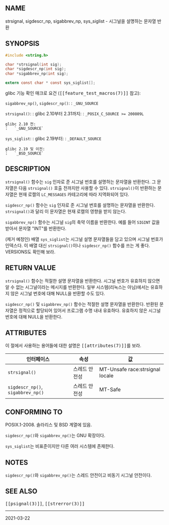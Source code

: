## NAME

strsignal, sigdescr_np, sigabbrev_np, sys_siglist - 시그널을 설명하는 문자열 반환

## SYNOPSIS

```c
#include <string.h>

char *strsignal(int sig);
char *sigdescr_np(int sig);
char *sigabbrev_np(int sig);

extern const char * const sys_siglist[];
```

glibc 기능 확인 매크로 요건 (<tt>[[feature_test_macros(7)]]</tt> 참고):

`sigabbrev_np()`, `sigdescr_np()`:
:   `_GNU_SOURCE`

`strsignal()`:
:   glibc 2.10부터 2.31까지:
    :   `_POSIX_C_SOURCE >= 200809L`

    glibc 2.10 전:
    :   `_GNU_SOURCE`

`sys_siglist`:
:   glibc 2.19부터:
    :   `_DEFAULT_SOURCE`

    glibc 2.19 및 이전:
    :   `_BSD_SOURCE`

## DESCRIPTION

`strsignal()` 함수는 `sig` 인자로 준 시그널 번호를 설명하는 문자열을 반환한다. 그 문자열은 다음 `strsignal()` 호출 전까지만 사용할 수 있다. `strsignal()`이 반환하는 문자열은 현재 로캘의 `LC_MESSAGES` 카테고리에 따라 지역화되어 있다.

`sigdescr_np()` 함수는 `sig` 인자로 준 시그널 번호를 설명하는 문자열을 반환한다. `strsignal()`과 달리 이 문자열은 현재 로캘의 영향을 받지 않는다.

`sigabbrev_np()` 함수는 시그널 `sig`의 축약 이름을 반환한다. 예를 들어 `SIGINT` 값을 받아서 문자열 "INT"를 반환한다.

(제거 예정인) 배열 `sys_siglist`는 시그널 설명 문자열들을 담고 있으며 시그널 번호가 인덱스다. 이 배열 대신 `strsignal()`이나 `sigdescr_np()` 함수를 쓰는 게 좋다. VERSIONS도 확인해 보라.

## RETURN VALUE

`strsignal()` 함수는 적절한 설명 문자열을 반환한다. 시그널 번호가 유효하지 않으면 알 수 없는 시그널이라는 메시지를 반환한다. 일부 시스템(리눅스는 아님)에서는 유효하지 않은 시그널 번호에 대해 NULL을 반환할 수도 있다.

`sigdescr_np()` 및 `sigabbrev_np()` 함수는 적절한 설명 문자열을 반환한다. 반환된 문자열은 정적으로 할당되어 있어서 프로그램 수명 내내 유효하다. 유효하지 않은 시그널 번호에 대해 NULL을 반환한다.

## ATTRIBUTES

이 절에서 사용하는 용어들에 대한 설명은 <tt>[[attributes(7)]]</tt>를 보라.

| 인터페이스 | 속성 | 값 |
| --- | --- | --- |
| `strsignal()` | 스레드 안전성 | MT-Unsafe race:strsignal locale |
| `sigdescr_np()`, `sigabbrev_np()` | 스레드 안전성 | MT-Safe |

## CONFORMING TO

POSIX.1-2008. 솔라리스 및 BSD 계열에 있음.

`sigdescr_np()`와 `sigabbrev_np()`는 GNU 확장이다.

`sys_siglist`는 비표준이지만 다른 여러 시스템에 존재한다.

## NOTES

`sigdescr_np()`와 `sigabbrev_np()`는 스레드 안전이고 비동기 시그널 안전이다.

## SEE ALSO

<tt>[[psignal(3)]]</tt>, <tt>[[strerror(3)]]</tt>

----

2021-03-22
